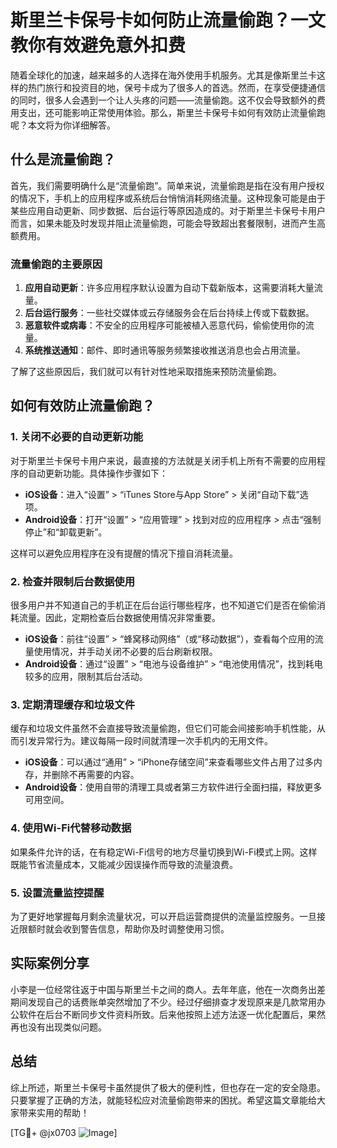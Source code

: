 # 斯里兰卡保号卡如何防止流量偷跑？一文教你有效避免意外扣费

随着全球化的加速，越来越多的人选择在海外使用手机服务。尤其是像斯里兰卡这样的热门旅行和投资目的地，保号卡成为了很多人的首选。然而，在享受便捷通信的同时，很多人会遇到一个让人头疼的问题——流量偷跑。这不仅会导致额外的费用支出，还可能影响正常使用体验。那么，斯里兰卡保号卡如何有效防止流量偷跑呢？本文将为你详细解答。

## 什么是流量偷跑？

首先，我们需要明确什么是“流量偷跑”。简单来说，流量偷跑是指在没有用户授权的情况下，手机上的应用程序或系统后台悄悄消耗网络流量。这种现象可能是由于某些应用自动更新、同步数据、后台运行等原因造成的。对于斯里兰卡保号卡用户而言，如果未能及时发现并阻止流量偷跑，可能会导致超出套餐限制，进而产生高额费用。

### 流量偷跑的主要原因

1. **应用自动更新**：许多应用程序默认设置为自动下载新版本，这需要消耗大量流量。
2. **后台运行服务**：一些社交媒体或云存储服务会在后台持续上传或下载数据。
3. **恶意软件或病毒**：不安全的应用程序可能被植入恶意代码，偷偷使用你的流量。
4. **系统推送通知**：邮件、即时通讯等服务频繁接收推送消息也会占用流量。

了解了这些原因后，我们就可以有针对性地采取措施来预防流量偷跑。

## 如何有效防止流量偷跑？

### 1. 关闭不必要的自动更新功能

对于斯里兰卡保号卡用户来说，最直接的方法就是关闭手机上所有不需要的应用程序的自动更新功能。具体操作步骤如下：

- **iOS设备**：进入“设置” > “iTunes Store与App Store” > 关闭“自动下载”选项。
- **Android设备**：打开“设置” > “应用管理” > 找到对应的应用程序 > 点击“强制停止”和“卸载更新”。

这样可以避免应用程序在没有提醒的情况下擅自消耗流量。

### 2. 检查并限制后台数据使用

很多用户并不知道自己的手机正在后台运行哪些程序，也不知道它们是否在偷偷消耗流量。因此，定期检查后台数据使用情况非常重要。

- **iOS设备**：前往“设置” > “蜂窝移动网络”（或“移动数据”），查看每个应用的流量使用情况，并手动关闭不必要的后台刷新权限。
- **Android设备**：通过“设置” > “电池与设备维护” > “电池使用情况”，找到耗电较多的应用，限制其后台活动。

### 3. 定期清理缓存和垃圾文件

缓存和垃圾文件虽然不会直接导致流量偷跑，但它们可能会间接影响手机性能，从而引发异常行为。建议每隔一段时间就清理一次手机内的无用文件。

- **iOS设备**：可以通过“通用” > “iPhone存储空间”来查看哪些文件占用了过多内存，并删除不再需要的内容。
- **Android设备**：使用自带的清理工具或者第三方软件进行全面扫描，释放更多可用空间。

### 4. 使用Wi-Fi代替移动数据

如果条件允许的话，在有稳定Wi-Fi信号的地方尽量切换到Wi-Fi模式上网。这样既能节省流量成本，又能减少因误操作而导致的流量浪费。

### 5. 设置流量监控提醒

为了更好地掌握每月剩余流量状况，可以开启运营商提供的流量监控服务。一旦接近限额时就会收到警告信息，帮助你及时调整使用习惯。

## 实际案例分享

小李是一位经常往返于中国与斯里兰卡之间的商人。去年年底，他在一次商务出差期间发现自己的话费账单突然增加了不少。经过仔细排查才发现原来是几款常用办公软件在后台不断同步文件资料所致。后来他按照上述方法逐一优化配置后，果然再也没有出现类似问题。

## 总结

综上所述，斯里兰卡保号卡虽然提供了极大的便利性，但也存在一定的安全隐患。只要掌握了正确的方法，就能轻松应对流量偷跑带来的困扰。希望这篇文章能给大家带来实用的帮助！

[TG💪+ @jx0703 ![Image](https://github.com/user-attachments/assets/dbca1d08-cadb-493c-b0ec-ad6f7a83f270)]